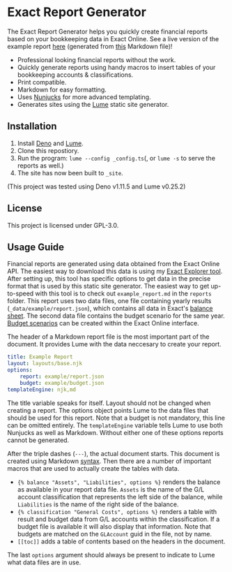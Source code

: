 # Exact Report Generator

The Exact Report Generator helps you quickly create financial reports based on
your bookkeeping data in Exact Online. See a live version of the example report
[here](https://exact-report-generator.vercel.app/reports/example-report/)
(generated from [this](./reports/example_report.md) Markdown file)!

- Professional looking financial reports without the work.
- Quickly generate reports using handy macros to insert tables of your
  bookkeeping accounts & classifications.
- Print compatible.
- Markdown for easy formatting.
- Uses [Nunjucks](https://mozilla.github.io/nunjucks/) for more advanced
  templating.
- Generates sites using the [Lume](https://lumeland.github.io/) static site
  generator.

## Installation

1. Install [Deno](https://deno.land/#installation) and
   [Lume](https://lumeland.github.io/).
2. Clone this repostiory.
3. Run the program: `lume --config _config.ts`(, or `lume -s` to serve the
   reports as well.)
4. The site has now been built to `_site`.

(This project was tested using Deno v1.11.5 and Lume v0.25.2)

## License

This project is licensed under GPL-3.0.

## Usage Guide

Financial reports are generated using data obtained from the Exact Online API.
The easiest way to download this data is using my
[Exact Explorer tool](https://github.com/WilcoKruijer/ExactApiExplorer). After
setting up, this tool has specific options to get data in the precise format
that is used by this static site generator. The easiest way to get up-to-speed
with this tool is to check out `example_report.md` in the `reports` folder. This
report uses two data files, one file containing yearly results
(`_data/example/report.json`), which contains all data in Exact's
[balance sheet](https://support.exactonline.com/community/s/exact-online-help?cshid=FINBALANCESHEET).
The second data file contains the budget scenario for the same year.
[Budget scenarios](https://support.exactonline.com/community/s/knowledge-base#All-All-HNO-Task-financial-budget-finbdgt-crtbdgtscenariot)
can be created within the Exact Online interface.

The header of a Markdown report file is the most important part of the document.
It provides Lume with the data neccesary to create your report.

```yaml
title: Example Report
layout: layouts/base.njk
options:
    report: example/report.json
    budget: example/budget.json
templateEngine: njk,md
```

The title variable speaks for itself. Layout should not be changed when creating
a report. The options object points Lume to the data files that should be used
for this report. Note that a budget is not mandatory, this line can be omitted
entirely. The `templateEngine` variable tells Lume to use both Nunjucks as well
as Markdown. Without either one of these options reports cannot be generated.

After the triple dashes (`---`), the actual document starts. This document is
created using Markdown [syntax](https://markdown-it.github.io/). Then there are
a number of important macros that are used to actually create the tables with
data.

- `{% balance "Assets", "Liabilities", options %}` renders the balance as
  available in your report data file. `Assets` is the name of the G/L account
  classification that represents the left side of the balance, while
  `Liabilities` is the name of the right side of the balance.
- `{% classification "General Costs", options %}` renders a table with result
  and budget data from G/L accounts within the classification. If a budget file
  is available it will also display that information. Note that budgets are
  matched on the `GLAccount` guid in the file, not by name.
- `[[toc]]` adds a table of contents based on the headers in the document.

The last `options` argument should always be present to indicate to Lume what
data files are in use.
